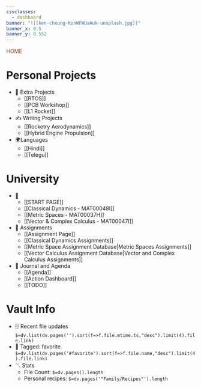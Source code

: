 ```yaml
---
cssclasses:
  - dashboard
banner: "![[ken-cheung-KonWFWUaAuk-unsplash.jpg]]"
banner_x: 0.5
banner_y: 0.552
---
```

<div class="title" style="color:Sienna">HOME</div>

 # Personal Projects
- 🏡 Extra Projects
	- [[RTOS]]
	- [[PCB Workshop]]
	- [[L1 Rocket]] 
 - ✍️ Writing Projects
	- [[Rocketry Aerodynamics]]
	- [[Hybrid Engine Propulsion]]
- 🌍Languages
	- [[Hindi]]
	- [[Telegu]]

# University
- 💼 
	- [[START PAGE]]
	- [[Classical Dynamics - MAT00048I]]
	- [[Metric Spaces - MAT00037H]]
	- [[Vector & Complex Calculus - MAT00047I]]
- 📖 Assignments 
	- [[Assignment Page]]
	- [[Classical Dynamics Assignments]]
	- [[Metric Space Assignment Database|Metric Spaces Assignments]]
	- [[Vector Calculus Assignment Database|Vector and Complex Calculus Assignments]]
- 👥 Journal and Agenda 
	- [[Agenda]]
	- [[Action Dashboard]]
	- [[TODO]]


# Vault Info
- 🗄️ Recent file updates
 `$=dv.list(dv.pages('').sort(f=>f.file.mtime.ts,"desc").limit(4).file.link)`
- 🔖 Tagged:  favorite 
 `$=dv.list(dv.pages('#favorite').sort(f=>f.file.name,"desc").limit(4).file.link)`
- 〽️ Stats
	-  File Count: `$=dv.pages().length`
	-  Personal recipes: `$=dv.pages('"Family/Recipes"').length`